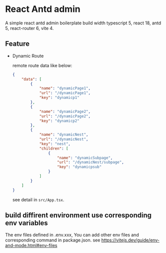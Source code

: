 # React Antd admin

A simple react antd admin boilerplate build width typescript 5, react 18, antd 5, react-router 6, vite 4.

## Feature

- Dynamic Route

    remote route data like below:

    ```json
    {
        "data": [
            {
                "name": "dynamicPage1",
                "url": "/dynamicPage1",
                "key": "dynamicp1"
            },
            {
                "name": "dynamicPage2",
                "url": "/dynamicPage2",
                "key": "dynamicp2"
            },
            {
                "name": "dynamicNest",
                "url": "/dynamicNest",
                "key": "nest",
                "children": [
                    {
                        "name": "dynamicSubpage",
                        "url": "/dynamicNest/subpage",
                        "key": "dynamicpsub"
                    }
                ]
            }
        ]
    }
    ```

    see detail in `src/App.tsx`.

## build diffirent environment use corresponding env variables

The env files defined in .env.xxx, You can add other env files and corresponding command in package.json.
see <https://vitejs.dev/guide/env-and-mode.html#env-files>
